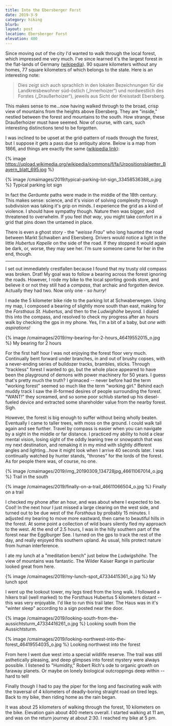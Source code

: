 ```yaml
---
title: Into the Ebersberger Forst
date: 2019-3-9
category: hiking
blurb: 
layout: post
location: Ebersberger Forst
elevation: 400
---
```


Since moving out of the city I'd wanted to walk through the local
forest, which impressed me very much. I've since learned it's the
largest forest in the flat-lands of Germany ([wikipedia](https://de.wikipedia.org/wiki/Ebersberger_Forst)). 90 square kilometers without any homes, 77 square kilometers of
which belongs to the state. Here is an interesting note:

> Dies zeigt sich auch sprachlich in den lokalen Bezeichnungen für die
> Landkreisbewohner süd-östlich („Innerhoizer“) und nordwestlich des
> Forstes („Draußerhoizer“), jeweils aus Sicht der Kreisstadt Ebersberg.

This makes sense to me...now having walked through to the broad, crisp view
of mountains from the heights above Ebersberg. They are "inside," nestled between
the forest and mountains to the south. How strange, these Draußerhoizer must
have seemed. Now of course, with cars, such interesting distinctions tend
to be forgotten.

I was inclined to be upset at the grid-pattern of roads through the forest,
but I suppose it gets a pass due to antiquity alone. Below is a map from
1866, and things are exactly the same ([wikipedia link](https://de.wikipedia.org/wiki/Ebersberger_Forst#/media/File:Urpositionsblaetter_Bayern_blatt_695.jpg)):

{% image https://upload.wikimedia.org/wikipedia/commons/f/fa/Urpositionsblaetter_Bayern_blatt_695.jpg %}

{% image /cmaimages/2019/typical-parking-lot-sign_33458536388_o.jpg %}
Typical parking lot sign


In fact the *Geräumte* paths were made in the middle of the 18th century.
This makes sense: science, and it's vision of solving complexity through subdivision
was taking it's grip on minds. I experience the grid as a kind of violence.
I should have sympathy though. Nature then was bigger, and threatened to overwhelm.
If you feel *that way*, you might take comfort in a grid that pins down the untamed
in place.

There is even a ghost story - the "*weisse Frau*" who long haunted the road between
Markt Schwaben and Ebersberg. Drivers would notice a light in the little
*Hubertus Kapelle* on the side of the road. If they stopped it would again be
dark, or, worse, they may see her. I'm sure someone came for her in the end, though.

----

I set out immediately crestfallen because I found that my trusty old compass was broken.
Drat! My goal was to follow a bearing across the forest ignoring the roads. However,
I rode my bike to the local sporting goods store, and believe it or not they still had
a *compass*, that archaic and forgotten device. Actually they had two. Now only one -
*so hurry!*

I made the 5 kilometer bike ride to the parking lot at Schwaberwegen. Using my map,
I composed a bearing of slightly more south than east, making for the *Forsthaus
St. Hubertus*, and then to the *Ludwighöhe* beyond. I dialed this into the compass,
and resolved to check my progress after an hours walk by checking the gps in my
phone. Yes, I'm a bit of a baby, but *one with aspirations!*

{% image /cmaimages/2019/my-bearing-for-2-hours_46419552015_o.jpg %}
My bearing for 2 hours


For the first half hour I was not enjoying the forest floor very much. Continually
bent forward under branches, in and out of brushy copses, with a never-ending
series of bulldozer tracks, brambles, sticks. Through "trackless" forest I wanted
to go, but the whole place appeared to have been the playground of demons with
power machinery for 50 years. I guess that's pretty much the truth? I grimaced --
never before had the term "working forest" seemed so much like the term "working girl."
Behind each muddy track I saw the ill-formed desires of people surrounding the
forest. "WANT!" they screamed, and so some poor schlub started up his diesel-fueled
device and extracted some shareholder value from the nearby forest. Sigh.

However, the forest is big enough to suffer without being wholly beaten.
Eventually I came to taller trees, with moss on the ground. I could walk tall again and
see further. Travel by compass is easier when you can navigate by a sight in the
middle or far distance. I practiced my ability to hold a clear mental vision,
losing sight of the oddly leaning tree or snowpatch that was my next destination,
and remaking it in my mind with slightly different angles and lighting...how it
might look when I arrive 40 seconds later. I was continually watched by hunter
stands, "thrones" for the lords of the forest. As for people there was, of course,
no one.

{% image /cmaimages/2019/img_20190309_134728jpg_46611067014_o.jpg %}
Trail in the south



{% image /cmaimages/2019/finally-on-a-trail_46611066504_o.jpg %}
Finally on a trail


I checked my phone after an hour, and was about where I expected to be. Cool! In the next
hour I just missed a large clearing on the west side, and turned out to be due west
of the *Forsthaus* by probably 15 minutes. I adjusted my bearing to move more eastward,
then came to beautiful hills in the forest. At some point a collection of wild boars
silently fled my approach to the west. At the end of 2.5 hours, I was in the hilly
southern part of the forest near the Egglburger See. I turned on the gps to track
the rest of the day, and really enjoyed this southern upland. As usual, hills protect
nature from human interference.

I ate my lunch at a "meditation bench" just below the *Ludwigshöhe*. The view of mountains
was fantastic. The Wilder Kaiser Range in particular looked great from here.

{% image /cmaimages/2019/my-lunch-spot_47334415361_o.jpg %}
My lunch spot


I went up the lookout tower, my legs tired from the long walk. I followed a hikers trail
(well marked) to the Forsthaus Hubertus 5 kilometers distant -- this was very enjoyable.
I'd like to run this trail later. The Haus was in it's "winter sleep" according to a sign
posted near the door.

{% image /cmaimages/2019/looking-south-from-the-aussichtsturm_47334416261_o.jpg %}
Looking south from the Aussichtsturm.


{% image /cmaimages/2019/looking-northwest-into-the-forest_46419554035_o.jpg %}
Looking northwest into the forest


From here I went due west into a special wildlife reserve. The trail was still asthetically
pleasing, and deep glimpses into forest mystery were always possible. I listened to
"Humidity," Robert Rich's ode to organic growth on faraway planets. Or maybe on lonely
biological outcroppings deep within -- hard to tell!

Finally though I had to pay the piper for the long and fascinating walk with the traversal
of 4 kilometers of deadly-boring straight road on tired legs. Back to my bike, then
riding home as the rain began.

It was about 25 kilometers of walking through the forest, 10 kilometers on the bike.
Elevation gain about 400 meters overall. I started walking at 11 am, and was on the
return journey at about 2:30. I reached my bike at 5 pm.


